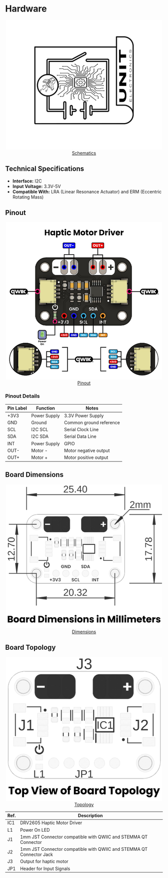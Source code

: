 # Hardware

<div align="center">
<a href="unit_sch_v_1_0_ue0065_DRV2605.pdf">
    <img src="resources/Schematics_icon.jpg" width="500px"><br/>Schematics
</a>
</div>


## Technical Specifications

- **Interface:** I2C 
- **Input Voltage:** 3.3V-5V
- **Compatible With:** LRA (Linear Resonance Actuator) and ERM (Eccentric Rotating Mass) 

## Pinout

<div align="center">
<a href="./resources/unit_pinout_v_1_0_ue0065_DRV2605.jpg"> <img src="./resources/unit_pinout_v_1_0_ue0065_DRV2605.jpg" width="500x"><br/>Pinout</a>
</div>

### **Pinout Details**

| Pin Label | Function         | Notes                             |
|-----------|------------------|-----------------------------------|
| +3V3      | Power Supply     | 3.3V Power Supply                 |
| GND       | Ground           | Common ground reference           |
| SCL       | I2C SCL          | Serial Clock Line                 |
| SDA       | I2C SDA          | Serial Data Line                  |
| INT       | Power Supply     | GPIO                              |
| OUT-      | Motor -          | Motor negative output             |
| OUT+      | Motor +          | Motor positive output             |


</div>

## Board Dimensions

<div align="center">
<a href="./resources/unit_dimension_v_1_0_ue0065_DRV2605.png"><img src="./resources/unit_dimension_v_1_0_ue0065_DRV2605.png" width="500px"><br/>Dimensions</a>
</div>

## Board Topology

<div align="center">
<a href="./resources/unit_topology_v_1_0_ue0065_DRV2605.png"><img src="./resources/unit_topology_v_1_0_ue0065_DRV2605.png" width="500px"><br/>Topology</a>
</div>

| Ref.  | Description                                                                 |
|-------|-----------------------------------------------------------------------------|
| IC1   | DRV2605 Haptic Motor Driver                                                 |
| L1    | Power On LED                                                                |
| J1    | 1mm JST Connector compatible with QWIIC and STEMMA QT Connector             |
| J2    | 1mm JST Connector compatible with QWIIC and STEMMA QT Connector Jack        |
| J3    | Output for haptic motor                                                     |
| JP1   | Header for Input Signals                                                    |